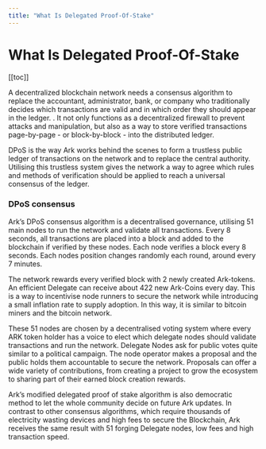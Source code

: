 ```yaml
---
title: "What Is Delegated Proof-Of-Stake"
---
```


# What Is Delegated Proof-Of-Stake

[[toc]]

A decentralized blockchain network needs a consensus algorithm to replace the accountant, administrator, bank, or company who traditionally decides which transactions are valid and in which order they should appear in the ledger. . It not only functions as a decentralized firewall to prevent attacks and manipulation, but also as a way to store verified transactions page-by-page - or block-by-block - into the distributed ledger.

DPoS is the way Ark works behind the scenes to form a trustless public ledger of transactions on the network and to replace the central authority. Utilising this trustless system gives the network a way to agree which rules and methods of verification should be applied to reach a universal consensus of the ledger.

### DPoS consensus
Ark’s DPoS consensus algorithm is a decentralised governance, utilising 51 main nodes to run the network and validate all transactions. Every 8 seconds, all transactions are placed into a block and added to the blockchain if verified by these nodes. Each node verifies a block every 8 seconds. Each nodes position changes randomly each round, around every 7 minutes.

The network rewards every verified block with 2 newly created Ark-tokens. An efficient Delegate can receive about 422 new Ark-Coins every day. This is a way to incentivise node runners to secure the network while introducing a small inflation rate to supply adoption. In this way, it is similar to bitcoin miners and the bitcoin network.

These 51 nodes are chosen by a decentralised voting system where every ARK token holder has a voice to elect which delegate nodes should validate transactions and run the network. Delegate Nodes ask for public votes quite similar to a political campaign. The node operator makes a proposal and the public holds them accountable to secure the network. Proposals can offer a wide variety of contributions, from creating a project to grow the ecosystem to sharing part of their earned block creation rewards.

Ark’s modified delegated proof of stake algorithm is also democratic method to let the whole community decide on future Ark updates. In contrast to other consensus algorithms, which require thousands of electricity wasting devices and high fees to secure the Blockchain, Ark receives the same result with 51 forging Delegate nodes, low fees and high transaction speed.

